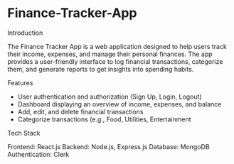 # Finance-Tracker-App

Introduction

The Finance Tracker App is a web application designed to help users track their income, expenses, and manage their personal finances. The app provides a user-friendly interface to log financial transactions, categorize them, and generate reports to get insights into spending habits.

Features

- User authentication and authorization (Sign Up, Login, Logout)
- Dashboard displaying an overview of income, expenses, and balance
- Add, edit, and delete financial transactions
- Categorize transactions (e.g., Food, Utilities, Entertainment

Tech Stack

Frontend: React.js
Backend: Node.js, Express.js
Database: MongoDB
Authentication: Clerk
